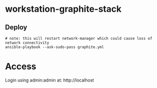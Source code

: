 # workstation-graphite-stack

## Deploy

```
# note: this will restart network-manager which could cause loss of network connectivity
ansible-playbook --ask-sudo-pass graphite.yml
```

# Access

Login using admin:admin at: http://localhost
